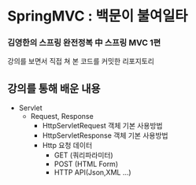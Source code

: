 # SpringMVC : 백문이 불여일타

### 김영한의 스프링 완전정복 中 스프링 MVC 1편

강의를 보면서 직접 쳐 본 코드를 커밋한 리포지토리


## 강의를 통해 배운 내용

- Servlet
  - Request, Response
    - HttpServletRequest 객체 기본 사용방법
    - HttpServletResponse 객체 기본 사용방법
    - Http 요청 데이터
      - GET (쿼리파라미터)
      - POST (HTML Form)
      - HTTP API(Json,XML ...)




